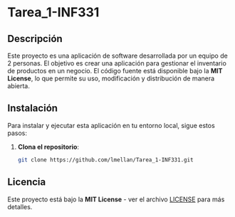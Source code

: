 # Tarea_1-INF331


## Descripción

Este proyecto es una aplicación de software desarrollada por un equipo de 2 personas. El objetivo es crear una aplicación para gestionar el inventario de productos en un negocio. El código fuente está disponible bajo la **MIT License**, lo que permite su uso, modificación y distribución de manera abierta.

## Instalación

Para instalar y ejecutar esta aplicación en tu entorno local, sigue estos pasos:

1. **Clona el repositorio**:

   ```bash
   git clone https://github.com/lmellan/Tarea_1-INF331.git

   
## Licencia

Este proyecto está bajo la **MIT License** - ver el archivo [LICENSE](https://github.com/lmellan/Tarea_1-INF331/blob/main/LICENSE) para más detalles.
